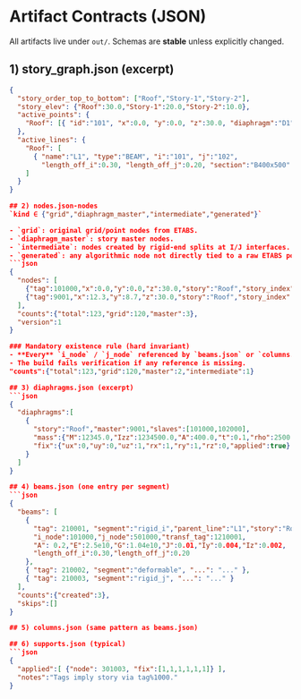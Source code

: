 # Artifact Contracts (JSON)

All artifacts live under `out/`. Schemas are **stable** unless explicitly changed.

## 1) story_graph.json (excerpt)
```json
{
  "story_order_top_to_bottom": ["Roof","Story-1","Story-2"],
  "story_elev": {"Roof":30.0,"Story-1":20.0,"Story-2":10.0},
  "active_points": {
    "Roof": [{ "id":"101", "x":0.0, "y":0.0, "z":30.0, "diaphragm":"D1" }]
  },
  "active_lines": {
    "Roof": [
      { "name":"L1", "type":"BEAM", "i":"101", "j":"102",
        "length_off_i":0.30, "length_off_j":0.20, "section":"B400x500" }
    ]
  }
}

## 2) nodes.json-nodes 
`kind ∈ {"grid","diaphragm_master","intermediate","generated"}`

- `grid`: original grid/point nodes from ETABS.
- `diaphragm_master`: story master nodes.
- `intermediate`: nodes created by rigid-end splits at I/J interfaces.
- `generated`: any algorithmic node not directly tied to a raw ETABS point.
```json
{
  "nodes": [
    {"tag":101000,"x":0.0,"y":0.0,"z":30.0,"story":"Roof","story_index":0,"kind":"grid","source_point_id":"101"},
    {"tag":9001,"x":12.3,"y":8.7,"z":30.0,"story":"Roof","story_index":0,"kind":"diaphragm_master"}
  ],
  "counts":{"total":123,"grid":120,"master":3},
  "version":1
}

### Mandatory existence rule (hard invariant)
- **Every** `i_node` / `j_node` referenced by `beams.json` or `columns.json` **must** exist in `nodes.json`.
- The build fails verification if any reference is missing.
"counts":{"total":123,"grid":120,"master":2,"intermediate":1}

## 3) diaphragms.json (excerpt)
```json
{
  "diaphragms":[
    {
      "story":"Roof","master":9001,"slaves":[101000,102000],
      "mass":{"M":12345.0,"Izz":1234500.0,"A":400.0,"t":0.1,"rho":2500.0,"applied":true},
      "fix":{"ux":0,"uy":0,"uz":1,"rx":1,"ry":1,"rz":0,"applied":true}
    }
  ]
}

## 4) beams.json (one entry per segment)
```json
{
  "beams": [
    {
      "tag": 210001, "segment":"rigid_i","parent_line":"L1","story":"Roof",
      "i_node":101000,"j_node":501000,"transf_tag":1210001,
      "A": 0.2,"E":2.5e10,"G":1.04e10,"J":0.01,"Iy":0.004,"Iz":0.002,
      "length_off_i":0.30,"length_off_j":0.20
    },
    { "tag": 210002, "segment":"deformable", "...": "..." },
    { "tag": 210003, "segment":"rigid_j", "...": "..." }
  ],
  "counts":{"created":3},
  "skips":[]
}

## 5) columns.json (same pattern as beams.json)

## 6) supports.json (typical)
```json
{
  "applied":[ {"node": 301003, "fix":[1,1,1,1,1,1]} ],
  "notes":"Tags imply story via tag%1000."
}


